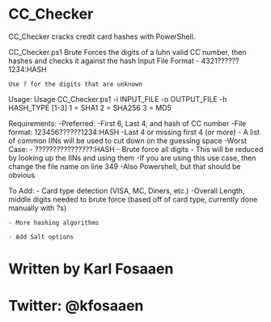 CC_Checker
==========
CC_Checker cracks credit card hashes with PowerShell.

CC_Checker.ps1
	Brute Forces the digits of a luhn valid CC number, then hashes and checks it against the hash
	Input File Format - 4321??????1234:HASH
	
	Use ? for the digits that are unknown

Usage: Usage CC_Checker.ps1 -i INPUT_FILE -o OUTPUT_FILE -h HASH_TYPE [1-3]
			1 = SHA1
			2 = SHA256
			3 = MD5

Requirements:
	-Preferred:
		-First 6, Last 4, and hash of CC number
			-File format:  123456??????1234:HASH
	-Last 4 or missing first 4 (or more)
		- A list of common IINs will be used to cut down on the guessing space
		-Worst Case:
			- ????????????????:HASH
			- Brute force all digits
			- This will be reduced by looking up the IINs and using them
				-If you are using this use case, then change the file name on line 349
	-Also Powershell, but that should be obvious

To Add:
	- Card type detection (VISA, MC, Diners, etc.)
		-Overall Length, middle digits needed to brute force (based off of card type, currently done manually with ?s)

	- More hashing algorithms
		
	- Add Salt options

	
	
#						  #
# Written by Karl Fosaaen #
#	Twitter: @kfosaaen 	  #
#						  #